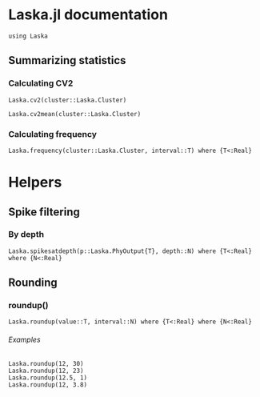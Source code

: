 # Laska.jl documentation

```@setup laska
using Laska
```

## Summarizing statistics

### Calculating CV2

```@docs
Laska.cv2(cluster::Laska.Cluster)
```

```@docs
Laska.cv2mean(cluster::Laska.Cluster)
```

### Calculating frequency


```@docs
Laska.frequency(cluster::Laska.Cluster, interval::T) where {T<:Real}
```

# Helpers

## Spike filtering

### By depth

```@docs
Laska.spikesatdepth(p::Laska.PhyOutput{T}, depth::N) where {T<:Real} where {N<:Real}
```

## Rounding

### roundup()
````@docs
Laska.roundup(value::T, interval::N) where {T<:Real} where {N<:Real}
````
###### Examples
```@repl laska
Laska.roundup(12, 30)
Laska.roundup(12, 23)
Laska.roundup(12.5, 1)
Laska.roundup(12, 3.8)
```
